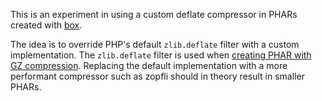 This is an experiment in using a custom deflate compressor in PHARs created with [box](https://github.com/box-project/box).

The idea is to override PHP's default `zlib.deflate` filter with a custom implementation. The `zlib.deflate` filter is used when [creating PHAR with GZ compression](https://github.com/php/php-src/blob/0ba92163a0a6927a1997e76c16adfc83488c27af/ext/phar/phar.c#L3203). Replacing the default implementation with a more performant compressor such as zopfli should in theory result in smaller PHARs.